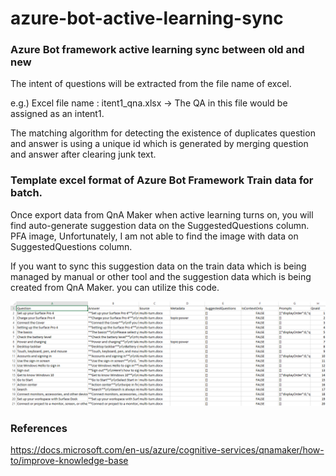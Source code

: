 # azure-bot-active-learning-sync

### Azure Bot framework active learning sync between old and new

The intent of questions will be extracted from the file name of excel.

e.g.) Excel file name : itent1_qna.xlsx -> The QA in this file would be assigned as an intent1.

The matching algorithm for detecting the existence of duplicates question and answer is using a unique id which is generated by merging question and answer after clearing junk text.

### Template excel format of Azure Bot Framework Train data for batch.

Once export data from QnA Maker when active learning turns on, you will find auto-generate suggestion data on the SuggestedQuestions column. 
PFA image, Unfortunately, I am not able to find the image with data on SuggestedQuestions column.

If you want to sync this suggestion data on the train data which is being managed by manual or other tool and the suggestion data which is being created from QnA Maker. you can utilize this code. 

![ref](https://github.com/kimtth/azure-bot-active-learning-sync/blob/master/resources/exported-knowledge-base-with-metadata.png?raw=true)

### References
 https://docs.microsoft.com/en-us/azure/cognitive-services/qnamaker/how-to/improve-knowledge-base
 
 